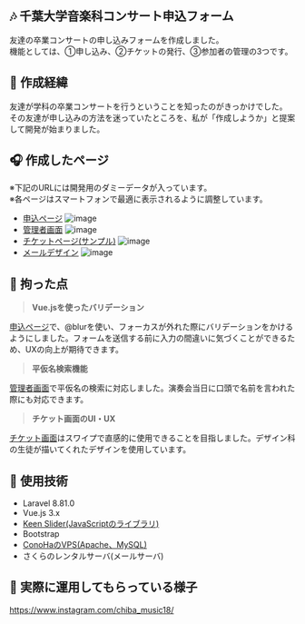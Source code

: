 ## 🎶 千葉大学音楽科コンサート申込フォーム
友達の卒業コンサートの申し込みフォームを作成しました。  
機能としては、①申し込み、②チケットの発行、③参加者の管理の3つです。

## 🎼 作成経緯
友達が学科の卒業コンサートを行うということを知ったのがきっかけでした。  
その友達が申し込みの方法を迷っていたところを、私が「作成しようか」と提案して開発が始まりました。

## 🎧 作成したページ
※下記のURLには開発用のダミーデータが入っています。  
※各ページはスマートフォンで最適に表示されるように調整しています。
- [申込ページ](https://concert-application-form-sample.ms2n-xxx.com/application)
![image](https://user-images.githubusercontent.com/64852221/154796455-4fbe663a-2d51-4c68-9116-5bed1a3d0403.png)
- [管理者画面](https://concert-application-form-sample.ms2n-xxx.com/admin/tickets)
![image](https://user-images.githubusercontent.com/64852221/154796480-25643947-5fa3-40fb-b482-8a5ee72c894f.png)
- [チケットページ(サンプル)](https://concert-application-form-sample.ms2n-xxx.com/tickets/sample)
![image](https://user-images.githubusercontent.com/64852221/154796497-d33be233-25bd-4d64-9774-e8ccab197756.png)
- [メールデザイン](https://concert-application-form-sample.ms2n-xxx.com/admin/email-test)
![image](https://user-images.githubusercontent.com/64852221/154796726-45d9202c-9f06-48f9-a0ee-8f621f3d2df8.png)

## 💪 拘った点
>**Vue.jsを使ったバリデーション**  

[申込ページ](https://concert-application-form-sample.ms2n-xxx.com/application)で、@blurを使い、フォーカスが外れた際にバリデーションをかけるようにしました。フォームを送信する前に入力の間違いに気づくことができるため、UXの向上が期待できます。  

>**平仮名検索機能**  

[管理者画面](https://concert-application-form-sample.ms2n-xxx.com/admin/tickets)で平仮名の検索に対応しました。演奏会当日に口頭で名前を言われた際にも対応できます。

>**チケット画面のUI・UX**  

[チケット画面](https://concert-application-form-sample.ms2n-xxx.com/tickets/sample)はスワイプで直感的に使用できることを目指しました。デザイン科の生徒が描いてくれたデザインを使用しています。

## 🎷 使用技術
- Laravel 8.81.0
- Vue.js 3.x
- [Keen Slider(JavaScriptのライブラリ)](https://keen-slider.io/)
- Bootstrap
- [ConoHaのVPS(Apache、MySQL)](https://www.conoha.jp/vps/?btn_id=top--mainvisual_vps-top)
- さくらのレンタルサーバ(メールサーバ)

## 🏫 実際に運用してもらっている様子
https://www.instagram.com/chiba_music18/
